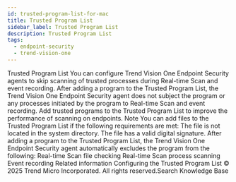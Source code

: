 ```yaml
---
id: trusted-program-list-for-mac
title: Trusted Program List
sidebar_label: Trusted Program List
description: Trusted Program List
tags:
  - endpoint-security
  - trend-vision-one
---
```


 Trusted Program List You can configure Trend Vision One Endpoint Security agents to skip scanning of trusted processes during Real-time Scan and event recording. After adding a program to the Trusted Program List, the Trend Vision One Endpoint Security agent does not subject the program or any processes initiated by the program to Real-time Scan and event recording. Add trusted programs to the Trusted Program List to improve the performance of scanning on endpoints. Note You can add files to the Trusted Program List if the following requirements are met: The file is not located in the system directory. The file has a valid digital signature. After adding a program to the Trusted Program List, the Trend Vision One Endpoint Security agent automatically excludes the program from the following: Real-time Scan file checking Real-time Scan process scanning Event recording Related information Configuring the Trusted Program List © 2025 Trend Micro Incorporated. All rights reserved.Search Knowledge Base